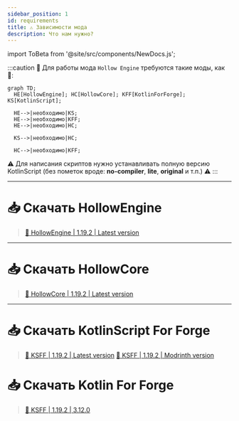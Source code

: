 ```yaml
---
sidebar_position: 1
id: requirements
title: ⚠️ Зависимости мода 
description: Что нам нужно?
---
```


import ToBeta from '@site/src/components/NewDocs.js';

<ToBeta url='welcome' />

:::caution 🔷 Для работы мода `Hollow Engine` требуются такие моды, как 🔷:
```mermaid
graph TD;
  HE[HollowEngine]; HC[HollowCore]; KFF[KotlinForForge]; KS[KotlinScript];
  
  HE-->|необходимо|KS;
  HE-->|необходимо|KFF;
  HE-->|необходимо|HC;

  KS-->|необходимо|HC;

  HC-->|необходимо|KFF;
```
⚠️ Для написания скриптов нужно устанавливать полную версию KotlinScript (без пометок вроде: **no-compiler**, **lite**, **original** и т.п.) ⚠️
:::

---

# 📥 Скачать HollowEngine

> [🔶 HollowEngine | 1.19.2 | Latest version](https://github.com/HollowHorizon/HollowEngine/releases/tag/lasted-1.19.2)

---

# 📥 Скачать HollowCore

> [🔶 HollowCore | 1.19.2 | Latest version](https://github.com/HollowHorizon/HollowCore/releases/tag/latest-1.19.2)

---

# 📥 Скачать KotlinScript For Forge

> [🔶 KSFF | 1.19.2 | Latest version](https://github.com/HollowHorizon/KotlinScriptForForge/releases/tag/latest-1.19.2)
> [🔶 KSFF | 1.19.2 | Modrinth version](https://modrinth.com/mod/ksff)

# 📥 Скачать Kotlin For Forge

> [🔶 KSFF | 1.19.2 | 3.12.0](https://www.curseforge.com/minecraft/mc-mods/kotlin-for-forge/files/4513187)
